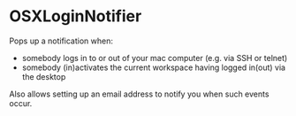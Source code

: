 # OSXLoginNotifier

Pops up a notification when:

* somebody logs in to or out of your mac computer (e.g. via SSH or telnet)
* somebody (in)activates the current workspace having logged in(out) via the desktop

Also allows setting up an email address to notify you when such events occur.
